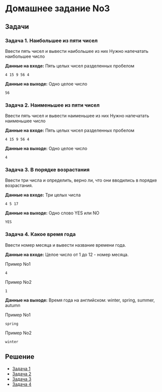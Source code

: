 # Домашнее задание No3

## Задачи

### Задача 1. Наибольшее из пяти чисел

Ввести пять чисел и вывести наибольшее из них 
Нужно напечатать наибольшее число

**Данные на входе:** Пять целых чисел разделенных пробелом
```
4 15 9 56 4
```
**Данные на выходе:** Одно целое число
```
56
```

### Задача 2. Наименьшее из пяти чисел

Ввести пять чисел и вывести наименьшее из них
Нужно напечатать наименьшее число

**Данные на входе:** Пять целых чисел разделенных пробелом
```
4 15 9 56 4
```
**Данные на выходе:** Одно целое число
```
4
```

### Задача 3. В порядке возрастания

Ввести три числа и определить, верно ли, что они вводились в порядке возрастания.

**Данные на входе:** Три целых числа
```
4 5 17
```
**Данные на выходе:** Одно слово YES или NO
```
YES
```

### Задача 4. Какое время года

Ввести номер месяца и вывести название времени года.


**Данные на входе:** Целое число от 1 до 12 - номер месяца.

Пример No1
```
4
```
Пример No2
```
1
```

**Данные на выходе:** Время года на английском: winter, spring, summer, autumn

Пример No1
```
spring
```
Пример No2
```
winter
```

## Решение

- [Задача 1](https://github.com/allseenn/c/blob/master/03.Tasks/01.c)
- [Задача 2](https://github.com/allseenn/c/blob/master/03.Tasks/02.c)
- [Задача 3](https://github.com/allseenn/c/blob/master/03.Tasks/03.c)
- [Задача 4](https://github.com/allseenn/c/blob/master/03.Tasks/04.c)